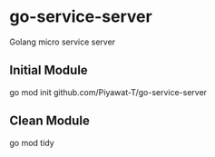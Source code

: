 # go-service-server
Golang micro service server

## Initial Module
go mod init github.com/Piyawat-T/go-service-server

## Clean Module
go mod tidy
